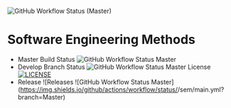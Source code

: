 ![GitHub Workflow Status (Master)](https://img.shields.io/github/actions/workflow/status/ghost1100/sem/main.yml?branch=Master)

# Software Engineering Methods

* Master Build
  Status ![GitHub Workflow Status Master](https://img.shields.io/github/actions/workflow/status/ghost1100/sem/main.yml?branch=Master)
* Develop Branch
  Status ![GitHub Workflow Status Master](https://img.shields.io/github/actions/workflow/status/ghost1100/sem/main.yml?branch=Master)
License [![LICENSE](https://img.shields.io/github/license/ghost1100/sem.svg?style=flat-square)](https://github.com/ghost1100/sem/blob/master/LICENSE)
* Release ![Releases
  ![GitHub Workflow Status Master](https://img.shields.io/github/actions/workflow/status/<repository owner>/sem/main.yml?branch=Master)